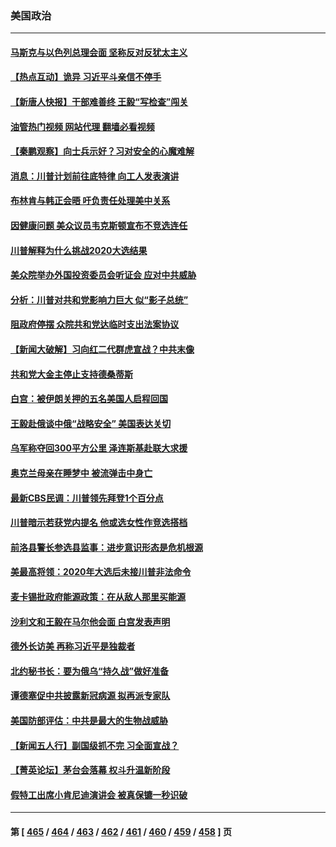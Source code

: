 ### 美国政治
---
#### [马斯克与以色列总理会面 坚称反对反犹太主义](../../pages/ncid1078159/n14076498.md?09191245) 
#### [【热点互动】诡异 习近平斗亲信不停手](../../pages/ncid1078159/n14076452.md?09191245) 
#### [【新唐人快报】干部难善终 王毅“写检查”闯关](../../pages/ncid1078159/n14076527.md?09191245) 
#### [油管热门视频 网站代理 翻墙必看视频](http://138.2.39.72:81/youtube.html?epic-marker?09191245)
#### [【秦鹏观察】向士兵示好？习对安全的心魔难解](../../pages/ncid1078159/n14076515.md?09191245) 
#### [消息：川普计划前往底特律 向工人发表演讲](../../pages/ncid1078159/n14076503.md?09191245) 
#### [布林肯与韩正会晤 吁负责任处理美中关系](../../pages/ncid1078159/n14076489.md?09191245) 
#### [因健康问题 美众议员韦克斯顿宣布不竞选连任](../../pages/ncid1078159/n14076321.md?09191245) 
#### [川普解释为什么挑战2020大选结果](../../pages/ncid1078159/n14076392.md?09191245) 
#### [美众院举办外国投资委员会听证会 应对中共威胁](../../pages/ncid1078159/n14075916.md?09191245) 
#### [分析：川普对共和党影响力巨大 似“影子总统”](../../pages/ncid1078159/n14076357.md?09191245) 
#### [阻政府停摆 众院共和党达临时支出法案协议](../../pages/ncid1078159/n14076331.md?09191245) 
#### [【新闻大破解】习向红二代群虎宣战？中共末像](../../pages/ncid1078159/n14076239.md?09191245) 
#### [共和党大金主停止支持德桑蒂斯](../../pages/ncid1078159/n14076316.md?09191245) 
#### [白宫：被伊朗关押的五名美国人启程回国](../../pages/ncid1078159/n14076183.md?09191245) 
#### [王毅赴俄谈中俄“战略安全” 美国表达关切](../../pages/ncid1078159/n14076209.md?09191245) 
#### [乌军称夺回300平方公里 泽连斯基赴联大求援](../../pages/ncid1078159/n14076174.md?09191245) 
#### [奥克兰母亲在睡梦中 被流弹击中身亡](../../pages/ncid1078159/n14076043.md?09191245) 
#### [最新CBS民调：川普领先拜登1个百分点](../../pages/ncid1078159/n14076013.md?09191245) 
#### [川普暗示若获党内提名 他或选女性作竞选搭档](../../pages/ncid1078159/n14075728.md?09191245) 
#### [前洛县警长参选县监事：进步意识形态是危机根源](../../pages/ncid1078159/n14075751.md?09191245) 
#### [美最高将领：2020年大选后未接川普非法命令](../../pages/ncid1078159/n14075667.md?09191245) 
#### [麦卡锡批政府能源政策：在从敌人那里买能源](../../pages/ncid1078159/n14075652.md?09191245) 
#### [沙利文和王毅在马尔他会面 白宫发表声明](../../pages/ncid1078159/n14075654.md?09191245) 
#### [德外长访美 再称习近平是独裁者](../../pages/ncid1078159/n14075605.md?09191245) 
#### [北约秘书长：要为俄乌“持久战”做好准备](../../pages/ncid1078159/n14075588.md?09191245) 
#### [谭德塞促中共披露新冠病源 拟再派专家队](../../pages/ncid1078159/n14075549.md?09191245) 
#### [美国防部评估：中共是最大的生物战威胁](../../pages/ncid1078159/n14075204.md?09191245) 
#### [【新闻五人行】副国级抓不完 习全面宣战？](../../pages/ncid1078159/n14075303.md?09191245) 
#### [【菁英论坛】茅台会落幕 权斗升温新阶段](../../pages/ncid1078159/n14075195.md?09191245) 
#### [假特工出席小肯尼迪演讲会 被真保镳一秒识破](../../pages/ncid1078159/n14075230.md?09191245) 

---
#### 第 [ [465](./465.md?09191245) / [464](./464.md?09191245) / [463](./463.md?09191245) / [462](./462.md?09191245) / [461](./461.md?09191245) / [460](./460.md?09191245) / [459](./459.md?09191245) / [458](./458.md?09191245) ] 页
